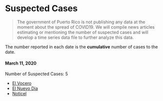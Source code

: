 # Suspected Cases

> The government of Puerto Rico is not publishing any data at the moment about the spread of COVID19. We will compile news articles estimating or mentioning the number of suspected cases and will develop a time series data file to further analyze this data.

The number reported in each date is the **cumulative** number of cases to the date.

#### March 11, 2020

Number of Suspected Cases: 5

- [El Vocero](https://www.elvocero.com/noticia_rotary/article_55ebc578-6381-11ea-8115-63a40921739c.html)
- [El Nuevo Dia](https://www.elnuevodia.com/noticias/locales/nota/saludinvestigaelquintocasosospechosodecoronavirusenpuertorico-2552012/)
- [Noticel](https://www.noticel.com/ahora/top-stories/negocio-de-la-salud/20200311/salud-informa-sobre-quinto-caso-sospechoso-de-coronavirus/)

